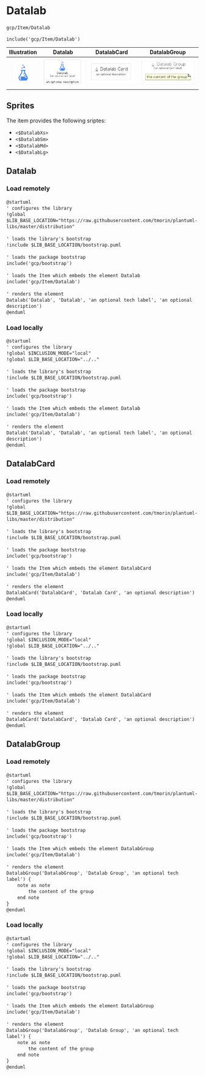 # Datalab


```text
gcp/Item/Datalab
```

```text
include('gcp/Item/Datalab')
```



| Illustration | Datalab | DatalabCard | DatalabGroup |
| :---: | :---: | :---: | :---: |
| ![illustration for Illustration](../../gcp/Item/Datalab.png) | ![illustration for Datalab](../../gcp/Item/Datalab.Local.png) | ![illustration for DatalabCard](../../gcp/Item/DatalabCard.Local.png) | ![illustration for DatalabGroup](../../gcp/Item/DatalabGroup.Local.png) |



## Sprites
The item provides the following sriptes:

- `<$DatalabXs>`
- `<$DatalabSm>`
- `<$DatalabMd>`
- `<$DatalabLg>`





## Datalab

### Load remotely
```plantuml
@startuml
' configures the library
!global $LIB_BASE_LOCATION="https://raw.githubusercontent.com/tmorin/plantuml-libs/master/distribution"

' loads the library's bootstrap
!include $LIB_BASE_LOCATION/bootstrap.puml

' loads the package bootstrap
include('gcp/bootstrap')

' loads the Item which embeds the element Datalab
include('gcp/Item/Datalab')

' renders the element
Datalab('Datalab', 'Datalab', 'an optional tech label', 'an optional description')
@enduml
```

### Load locally
```plantuml
@startuml
' configures the library
!global $INCLUSION_MODE="local"
!global $LIB_BASE_LOCATION="../.."

' loads the library's bootstrap
!include $LIB_BASE_LOCATION/bootstrap.puml

' loads the package bootstrap
include('gcp/bootstrap')

' loads the Item which embeds the element Datalab
include('gcp/Item/Datalab')

' renders the element
Datalab('Datalab', 'Datalab', 'an optional tech label', 'an optional description')
@enduml
```

## DatalabCard

### Load remotely
```plantuml
@startuml
' configures the library
!global $LIB_BASE_LOCATION="https://raw.githubusercontent.com/tmorin/plantuml-libs/master/distribution"

' loads the library's bootstrap
!include $LIB_BASE_LOCATION/bootstrap.puml

' loads the package bootstrap
include('gcp/bootstrap')

' loads the Item which embeds the element DatalabCard
include('gcp/Item/Datalab')

' renders the element
DatalabCard('DatalabCard', 'Datalab Card', 'an optional description')
@enduml
```

### Load locally
```plantuml
@startuml
' configures the library
!global $INCLUSION_MODE="local"
!global $LIB_BASE_LOCATION="../.."

' loads the library's bootstrap
!include $LIB_BASE_LOCATION/bootstrap.puml

' loads the package bootstrap
include('gcp/bootstrap')

' loads the Item which embeds the element DatalabCard
include('gcp/Item/Datalab')

' renders the element
DatalabCard('DatalabCard', 'Datalab Card', 'an optional description')
@enduml
```

## DatalabGroup

### Load remotely
```plantuml
@startuml
' configures the library
!global $LIB_BASE_LOCATION="https://raw.githubusercontent.com/tmorin/plantuml-libs/master/distribution"

' loads the library's bootstrap
!include $LIB_BASE_LOCATION/bootstrap.puml

' loads the package bootstrap
include('gcp/bootstrap')

' loads the Item which embeds the element DatalabGroup
include('gcp/Item/Datalab')

' renders the element
DatalabGroup('DatalabGroup', 'Datalab Group', 'an optional tech label') {
    note as note
        the content of the group
    end note
}
@enduml
```

### Load locally
```plantuml
@startuml
' configures the library
!global $INCLUSION_MODE="local"
!global $LIB_BASE_LOCATION="../.."

' loads the library's bootstrap
!include $LIB_BASE_LOCATION/bootstrap.puml

' loads the package bootstrap
include('gcp/bootstrap')

' loads the Item which embeds the element DatalabGroup
include('gcp/Item/Datalab')

' renders the element
DatalabGroup('DatalabGroup', 'Datalab Group', 'an optional tech label') {
    note as note
        the content of the group
    end note
}
@enduml
```

